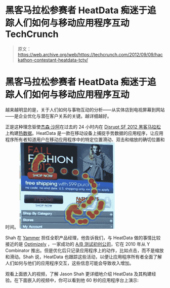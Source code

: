 # 黑客马拉松参赛者 HeatData 痴迷于追踪人们如何与移动应用程序互动 TechCrunch

> 原文：<https://web.archive.org/web/https://techcrunch.com/2012/09/09/hackathon-contestant-heatdata-tctv/>

# 黑客马拉松参赛者 HeatData 痴迷于追踪人们如何与移动应用程序互动

越来越明显的是，关于人们如何与事物互动的分析——从实体店到电视屏幕到网站——是企业优化与潜在客户关系的关键。越详细越好。

正是这种理念驱使[杰森·沙阿](https://web.archive.org/web/20221209121347/https://twitter.com/jasonyogeshshah)在过去的 24 小时内在 [Disrupt SF 2012 黑客马拉松](https://web.archive.org/web/20221209121347/https://beta.techcrunch.com/events/disrupt-sf-hackathon-2012/)上构建[热数据](https://web.archive.org/web/20221209121347/http://www.heatdata.com/)。HeatData 是一款在移动设备上捕捉手势数据的应用程序，让应用程序所有者知道用户在移动应用程序中的特定位置滑动、双击和缩放的确切位置和时间。 [![](img/d6cd4b972e3f59b1c0ac86a41cd248d9.png "heatdata")](https://web.archive.org/web/20221209121347/https://beta.techcrunch.com/wp-content/uploads/2012/09/screen-shot-2012-09-09-at-1-56-45-pm.png)

Shah 在 [Yammer](https://web.archive.org/web/20221209121347/http://www.yammer.com/) 担任全职产品经理，他告诉我们，与 HeatData 做的事情比较接近的是 [Optimizely](https://web.archive.org/web/20221209121347/https://www.optimizely.com/) ，一家成功的 [A/B 测试初创公司](https://web.archive.org/web/20221209121347/http://www.crunchbase.com/company/optimizely)，它在 2010 年从 Y Combinator 推出。但是优化后只记录应用程序上的动作，比如点击，而不是缩放和滑动。Shah 说，HeatData 也跟踪这些活动，以便让应用程序所有者全面了解人们如何与他们的应用程序交互，这些信息可能会导致收入增加。

观看上面嵌入的视频，了解 Jason Shah 更详细地介绍 HeatData 及其构建经验。在下面嵌入的视频中，你可以看到他 60 秒的应用程序台上演示:
